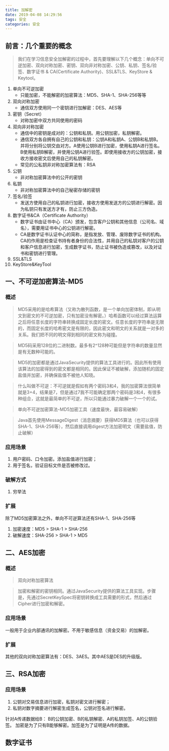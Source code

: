 ```yaml
---
title: 加解密
date: 2019-04-08 14:29:56
tags: 安全
categories: 安全
---
```




## 前言：几个重要的概念

> 我们在学习信息安全加解密的过程中，首先要理解以下几个概念：单向不可逆加密、双向对称加密、密钥、双向非对称加密、公钥、私钥、签名/验签、数字证书 & CA(Certificate Authority)、SSL&TLS、KeyStore & Keytool。

1. 单向不可逆加密
    - 只能加密，不能解密的加密算法：MD5、SHA-1、SHA-256等等
2. 双向对称加密
    - 通信双方使用同一个密钥进行加解密：DES、AES等
3. 密钥（Secret）
    - 对称加密中双方共同使用的密码
4. 双向非对称加密
    - 通信中的密钥是成对的：公钥和私钥。用公钥加密，私钥解密。
    - 通信双方各自拥有自己的公钥和私钥：公钥A和私钥A、公钥B和私钥B。并将分别将公钥交由对方。A使用公钥B进行加密，使用私钥A进行签名。B使用私钥B解密，并使用公钥A进行验签。即使用接收方的公钥加密，接收方接收密文后使用自己的私钥解密。
    - 常见的公私钥非对称加密算法有：RSA
5. 公钥
    - 非对称加密算法中的公开的密钥
6. 私钥
    - 非对称加密算法中的自己秘密存储的密钥
7. 签名/验签
    - 发送方使用自己的私钥进行加密，接收方使用发送方的公钥进行解密。因为私钥只有发送方才有，防止三方伪造。
8. 数字证书&CA（Certificate Authority）
    - 数字证书由证书中心（CA）颁发，包含客户公钥和其他信息（公司名、域名），需要用证书中心的公钥进行解密。
    - CA是数字证书认证中心的简称，是指发放、管理、废除数字证书的机构。CA的作用是检查证书持有者身份的合法性，并用自己的私钥对客户的公钥和客户信息进行加密，生成数字证书，防止证书被伪造或篡改，以及对证书和密钥进行管理。
9. SSL&TLS
10. KeyStore&KeyTool


## 一、不可逆加密算法-MD5
### 概述
> MD5采用的是哈希算法（又称为散列函数，是一个单向加密体制，即从明文到密文的不可逆加密，只有加密没有解密。）哈希函数可以经过算法运算之后将任意长度的字符串转换成固定长度的密文。任意长度的字符串是无限的，而固定长度的哈希密文是有限的，因此密文和明文的关系就是一对多的关系。我们把不同的明文得到相同的密文称为碰撞。  

> MD5码采用128位的二进制数。最多有2^128种可能但是字符串的数量显然是有无数种可能的。    

> MD5的加密都是通过JavaSecurity提供的算法工具进行的。因此所有使用该算法的加密得到的密文都是相同的。因此保证不被破解，添加随机的固定盐值并加密，并确保盐值不被他人知晓。 

> 什么叫做不可逆：不可逆就是假如有两个密码3和4，我的加密算法很简单就是3+4，结果是7，但是通过7我不可能确定那两个密码是3和4，有很多种组合，这就是最简单的不可逆，所以只能通过暴力破解一个一个的试。

> 单向不可逆加密算法-MD5加密工具（速度最快，最容易破解）

> Java首先使用MessageDigest（消息摘要）获得MD5算法（也可以获得SHA-1、SHA-256等），然后直接调用digest方法加密明文（需要盐值，防止破解）

### 应用场景
1. 用户密码、口令加密。添加盐值进行加密；
2. 用于签名，验证目标文件是否被修改过。

### 破解方式
1. 穷举法

### 扩展
除了MD5加密算法之外，单向不可逆算法还有SHA-1、SHA-256等
1. 加密速度：MD5 > SHA-1 > SHA-256
2. 破解速度：SHA-256 > SHA-1 > MD5

## 二、AES加密
### 概述
> 双向对称加密算法

> 加密和解密的密钥相同。通过JavaSecurity提供的算法工具实现。步骤是，先通过SecretKeySpec将密钥转换成工具需要的形式，然后通过Cipher进行加密和解密。

### 应用场景
一般用于企业内部通讯的加解密。不用于敏感信息（资金交易）的加解密。

### 扩展
其他的双向对称加密算法有：DES、3AES。其中AES是DES的升级版。

## 三、RSA加密
### 应用场景
1. 公钥对交易信息进行加密，私钥对密文进行解密；
2. 私钥对数字摘要进行解密生成签名，公钥对签名进行解密。

针对A传递数据给B：
B的公钥加密、B的私钥解密、A的私钥加签、A的公钥验签。
加密是为了只有B能够解密。加签是为了证明是A传的数据。



## 数字证书